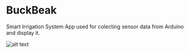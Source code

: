# BuckBeak
Smart Irrigation System App used for colecting sensor data from Arduino and display it.

![alt text](https://imgur.com/f7EzDZ9)
